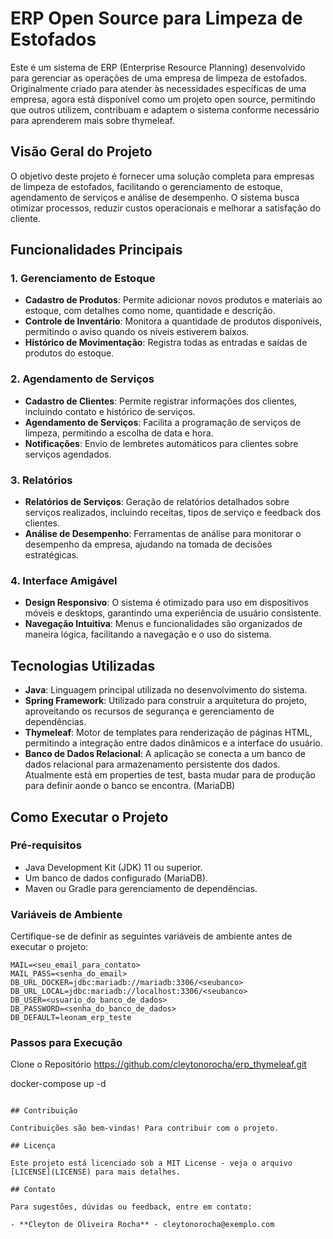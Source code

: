 # ERP Open Source para Limpeza de Estofados

Este é um sistema de ERP (Enterprise Resource Planning) desenvolvido para gerenciar as operações de uma empresa de limpeza de estofados. Originalmente criado para atender às necessidades específicas de uma empresa, agora está disponível como um projeto open source, permitindo que outros utilizem, contribuam e adaptem o sistema conforme necessário para aprenderem mais sobre thymeleaf.

## Visão Geral do Projeto

O objetivo deste projeto é fornecer uma solução completa para empresas de limpeza de estofados, facilitando o gerenciamento de estoque, agendamento de serviços e análise de desempenho. O sistema busca otimizar processos, reduzir custos operacionais e melhorar a satisfação do cliente.

## Funcionalidades Principais

### 1. Gerenciamento de Estoque

- **Cadastro de Produtos**: Permite adicionar novos produtos e materiais ao estoque, com detalhes como nome, quantidade e descrição.
- **Controle de Inventário**: Monitora a quantidade de produtos disponíveis, permitindo o aviso quando os níveis estiverem baixos.
- **Histórico de Movimentação**: Registra todas as entradas e saídas de produtos do estoque.

### 2. Agendamento de Serviços

- **Cadastro de Clientes**: Permite registrar informações dos clientes, incluindo contato e histórico de serviços.
- **Agendamento de Serviços**: Facilita a programação de serviços de limpeza, permitindo a escolha de data e hora.
- **Notificações**: Envio de lembretes automáticos para clientes sobre serviços agendados.

### 3. Relatórios

- **Relatórios de Serviços**: Geração de relatórios detalhados sobre serviços realizados, incluindo receitas, tipos de serviço e feedback dos clientes.
- **Análise de Desempenho**: Ferramentas de análise para monitorar o desempenho da empresa, ajudando na tomada de decisões estratégicas.

### 4. Interface Amigável

- **Design Responsivo**: O sistema é otimizado para uso em dispositivos móveis e desktops, garantindo uma experiência de usuário consistente.
- **Navegação Intuitiva**: Menus e funcionalidades são organizados de maneira lógica, facilitando a navegação e o uso do sistema.

## Tecnologias Utilizadas

- **Java**: Linguagem principal utilizada no desenvolvimento do sistema.
- **Spring Framework**: Utilizado para construir a arquitetura do projeto, aproveitando os recursos de segurança e gerenciamento de dependências.
- **Thymeleaf**: Motor de templates para renderização de páginas HTML, permitindo a integração entre dados dinâmicos e a interface do usuário.
- **Banco de Dados Relacional**: A aplicação se conecta a um banco de dados relacional para armazenamento persistente dos dados. Atualmente está em properties de test, basta mudar para de produção para definir aonde o banco se encontra. (MariaDB)

## Como Executar o Projeto

### Pré-requisitos

- Java Development Kit (JDK) 11 ou superior.
- Um banco de dados configurado (MariaDB).
- Maven ou Gradle para gerenciamento de dependências.

### Variáveis de Ambiente

Certifique-se de definir as seguintes variáveis de ambiente antes de executar o projeto:

```plaintext
MAIL=<seu_email_para_contato>
MAIL_PASS=<senha_do_email>
DB_URL_DOCKER=jdbc:mariadb://mariadb:3306/<seubanco>
DB_URL_LOCAL=jdbc:mariadb://localhost:3306/<seubanco>
DB_USER=<usuario_do_banco_de_dados>
DB_PASSWORD=<senha_do_banco_de_dados>
DB_DEFAULT=leonam_erp_teste
```

### Passos para Execução

Clone o Repositório https://github.com/cleytonorocha/erp_thymeleaf.git

docker-compose up -d
   ```

## Contribuição

Contribuições são bem-vindas! Para contribuir com o projeto.

## Licença

Este projeto está licenciado sob a MIT License - veja o arquivo [LICENSE](LICENSE) para mais detalhes.

## Contato

Para sugestões, dúvidas ou feedback, entre em contato:

- **Cleyton de Oliveira Rocha** - cleytonorocha@exemplo.com
